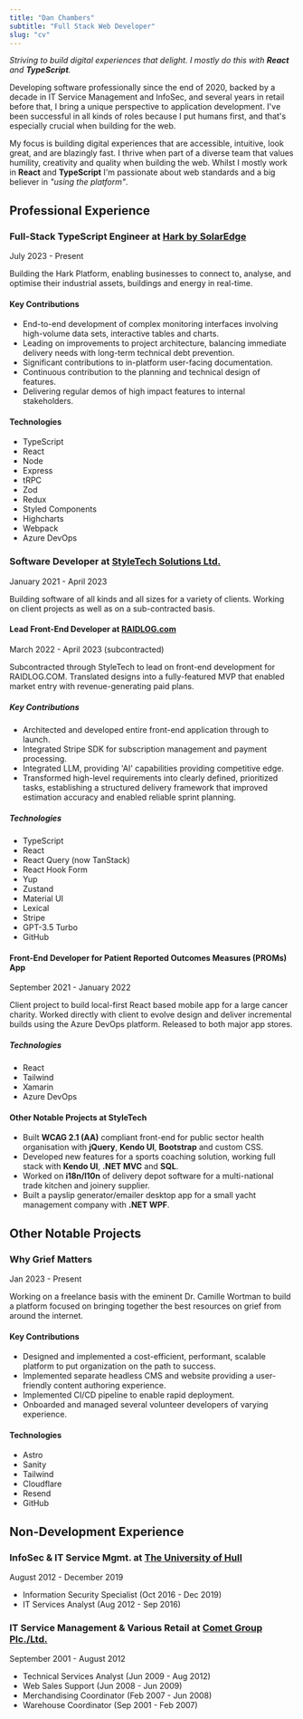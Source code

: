 ```yaml
---
title: "Dan Chambers"
subtitle: "Full Stack Web Developer"
slug: "cv"
---
```


_Striving to build digital experiences that delight. I mostly do this with **React** and **TypeScript**._

Developing software professionally since the end of 2020, backed by a decade in IT Service Management and InfoSec, and several years in retail before that, I bring a unique perspective to application development. I've been successful in all kinds of roles because I put humans first, and that's especially crucial when building for the web.

My focus is building digital experiences that are accessible, intuitive, look great, and are blazingly fast. I thrive when part of a diverse team that values humility, creativity and quality when building the web. Whilst I mostly work in **React** and **TypeScript** I'm passionate about web standards and a big believer in _"using the platform"_.

## Professional Experience

### Full-Stack TypeScript Engineer at [Hark by SolarEdge](https://harksys.com)

<p class="md-subtitle">July 2023 - Present</p>

Building the Hark Platform, enabling businesses to connect to, analyse, and optimise their industrial assets, buildings and energy in real-time.

#### Key Contributions

- End-to-end development of complex monitoring interfaces involving high-volume data sets, interactive tables and charts.
- Leading on improvements to project architecture, balancing immediate delivery needs with long-term technical debt prevention.
- Significant contributions to in-platform user-facing documentation.
- Continuous contribution to the planning and technical design of features.
- Delivering regular demos of high impact features to internal stakeholders.

#### Technologies

- TypeScript
- React
- Node
- Express
- tRPC
- Zod
- Redux
- Styled Components
- Highcharts
- Webpack
- Azure DevOps

### Software Developer at [StyleTech Solutions Ltd.](https://www.styletech.co.uk/)

<p class="md-subtitle">January 2021 - April 2023</p>

Building software of all kinds and all sizes for a variety of clients. Working on client projects as well as on a sub-contracted basis.

#### Lead Front-End Developer at [RAIDLOG.com](https://raidlog.com)

<p class="md-subtitle">March 2022 - April 2023 (subcontracted)</p>

Subcontracted through StyleTech to lead on front-end development for RAIDLOG.COM. Translated designs into a fully-featured MVP that enabled market entry with revenue-generating paid plans.

##### Key Contributions

- Architected and developed entire front-end application through to launch.
- Integrated Stripe SDK for subscription management and payment processing.
- Integrated LLM, providing 'AI' capabilities providing competitive edge.
- Transformed high-level requirements into clearly defined, prioritized tasks, establishing a structured delivery framework that improved estimation accuracy and enabled reliable sprint planning.

##### Technologies

- TypeScript
- React
- React Query (now TanStack)
- React Hook Form
- Yup
- Zustand
- Material UI
- Lexical
- Stripe
- GPT-3.5 Turbo
- GitHub

#### Front-End Developer for Patient Reported Outcomes Measures (PROMs) App

<p class="md-subtitle">September 2021 - January 2022</p>

Client project to build local-first React based mobile app for a large cancer charity. Worked directly with client to evolve design and deliver incremental builds using the Azure DevOps platform. Released to both major app stores.

##### Technologies

- React
- Tailwind
- Xamarin
- Azure DevOps

#### Other Notable Projects at StyleTech

- Built **WCAG 2.1 (AA)** compliant front-end for public sector health organisation with **jQuery**, **Kendo UI**, **Bootstrap** and custom CSS.
- Developed new features for a sports coaching solution, working full stack with **Kendo UI**, **.NET MVC** and **SQL**.
- Worked on **i18n/l10n** of delivery depot software for a multi-national trade kitchen and joinery supplier.
- Built a payslip generator/emailer desktop app for a small yacht management company with **.NET WPF**.

## Other Notable Projects

### Why Grief Matters

<p class="md-subtitle">Jan 2023 - Present</p>

Working on a freelance basis with the eminent Dr. Camille Wortman to build a platform focused on bringing together the best resources on grief from around the internet.

#### Key Contributions

- Designed and implemented a cost-efficient, performant, scalable platform to put organization on the path to success.
- Implemented separate headless CMS and website providing a user-friendly content authoring experience.
- Implemented CI/CD pipeline to enable rapid deployment.
- Onboarded and managed several volunteer developers of varying experience.

#### Technologies

- Astro
- Sanity
- Tailwind
- Cloudflare
- Resend
- GitHub

## Non-Development Experience

### InfoSec & IT Service Mgmt. at [The University of Hull](https://www.hull.ac.uk/)

<p class="md-subtitle">August 2012 - December 2019</p>

- Information Security Specialist (Oct 2016 - Dec 2019)
- IT Services Analyst (Aug 2012 - Sep 2016)

### IT Service Management & Various Retail at [Comet Group Plc./Ltd.](<https://en.wikipedia.org/wiki/Comet_(retailer)>)

<p class="md-subtitle">September 2001 - August 2012</p>

- Technical Services Analyst (Jun 2009 - Aug 2012)
- Web Sales Support (Jun 2008 - Jun 2009)
- Merchandising Coordinator (Feb 2007 - Jun 2008)
- Warehouse Coordinator (Sep 2001 - Feb 2007)
